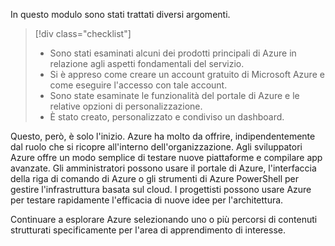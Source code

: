 In questo modulo sono stati trattati diversi argomenti. 

> [!div class="checklist"]
> * Sono stati esaminati alcuni dei prodotti principali di Azure in relazione agli aspetti fondamentali del servizio.
> * Si è appreso come creare un account gratuito di Microsoft Azure e come eseguire l'accesso con tale account. 
> * Sono state esaminate le funzionalità del portale di Azure e le relative opzioni di personalizzazione. 
> * È stato creato, personalizzato e condiviso un dashboard.

Questo, però, è solo l'inizio. Azure ha molto da offrire, indipendentemente dal ruolo che si ricopre all'interno dell'organizzazione. Agli sviluppatori Azure offre un modo semplice di testare nuove piattaforme e compilare app avanzate. Gli amministratori possono usare il portale di Azure, l'interfaccia della riga di comando di Azure o gli strumenti di Azure PowerShell per gestire l'infrastruttura basata sul cloud. I progettisti possono usare Azure per testare rapidamente l'efficacia di nuove idee per l'architettura.

Continuare a esplorare Azure selezionando uno o più percorsi di contenuti strutturati specificamente per l'area di apprendimento di interesse.